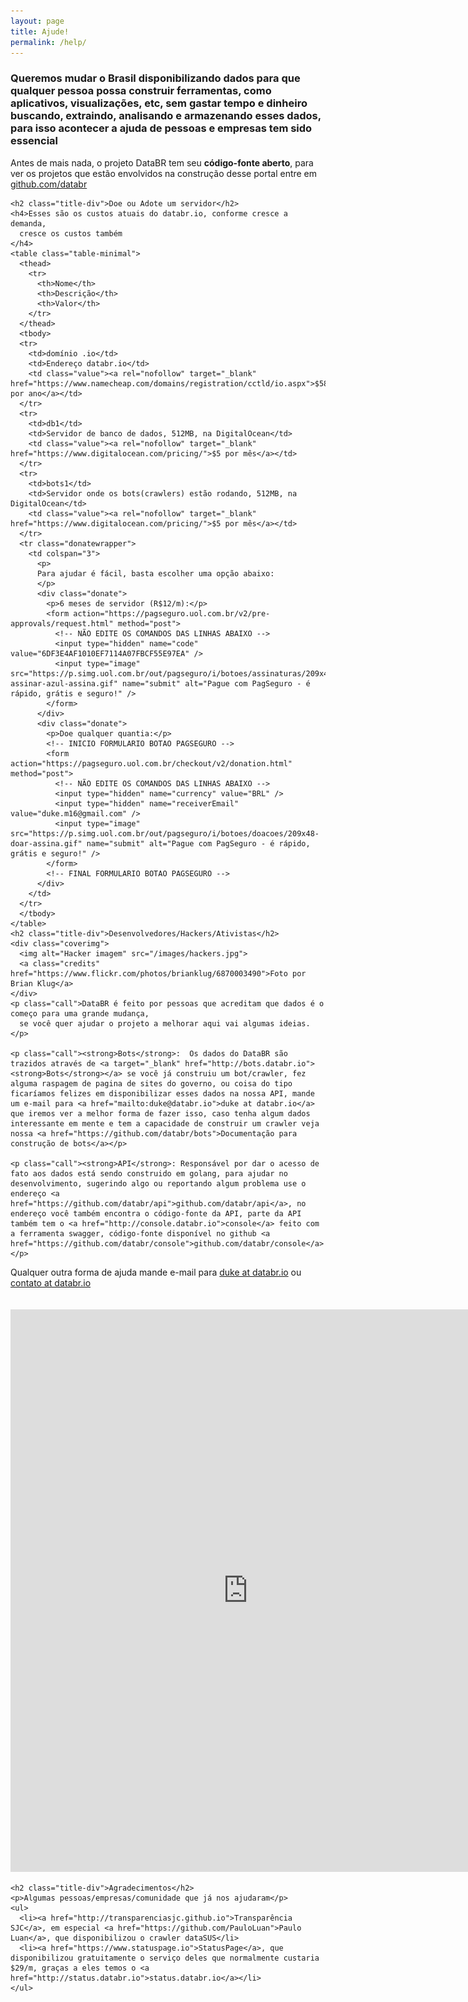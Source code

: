 ```yaml
---
layout: page
title: Ajude!
permalink: /help/
---
```


<div class="help">
  <div class="wrapper">
    <h3>
      Queremos mudar o Brasil disponibilizando dados para que qualquer pessoa
      possa construir ferramentas, como aplicativos, visualizações, etc,
      sem gastar tempo e dinheiro buscando, extraindo, analisando e armazenando
      esses dados, para isso acontecer <strong>a ajuda de pessoas e empresas
        tem sido essencial</strong>
    </h3>
    <p>Antes de mais nada, o projeto DataBR tem seu <strong>código-fonte aberto</strong>,
    para ver os projetos que estão envolvidos na construção desse portal entre em
    <a href="https://github.com/databr">github.com/databr</a>

    <h2 class="title-div">Doe ou Adote um servidor</h2>
    <h4>Esses são os custos atuais do databr.io, conforme cresce a demanda,
      cresce os custos também
    </h4>
    <table class="table-minimal">
      <thead>
        <tr>
          <th>Nome</th>
          <th>Descrição</th>
          <th>Valor</th>
        </tr>
      </thead>
      <tbody>
      <tr>
        <td>domínio .io</td>
        <td>Endereço databr.io</td>
        <td class="value"><a rel="nofollow" target="_blank" href="https://www.namecheap.com/domains/registration/cctld/io.aspx">$58.88 por ano</a></td>
      </tr>
      <tr>
        <td>db1</td>
        <td>Servidor de banco de dados, 512MB, na DigitalOcean</td>
        <td class="value"><a rel="nofollow" target="_blank" href="https://www.digitalocean.com/pricing/">$5 por mês</a></td>
      </tr>
      <tr>
        <td>bots1</td>
        <td>Servidor onde os bots(crawlers) estão rodando, 512MB, na DigitalOcean</td>
        <td class="value"><a rel="nofollow" target="_blank" href="https://www.digitalocean.com/pricing/">$5 por mês</a></td>
      </tr>
      <tr class="donatewrapper">
        <td colspan="3">
          <p>
          Para ajudar é fácil, basta escolher uma opção abaixo:
          </p>
          <div class="donate">
            <p>6 meses de servidor (R$12/m):</p>
            <form action="https://pagseguro.uol.com.br/v2/pre-approvals/request.html" method="post">
              <!-- NÃO EDITE OS COMANDOS DAS LINHAS ABAIXO -->
              <input type="hidden" name="code" value="6DF3E4AF1010EF7114A07FBCF55E97EA" />
              <input type="image" src="https://p.simg.uol.com.br/out/pagseguro/i/botoes/assinaturas/209x48-assinar-azul-assina.gif" name="submit" alt="Pague com PagSeguro - é rápido, grátis e seguro!" />
            </form>
          </div>
          <div class="donate">
            <p>Doe qualquer quantia:</p>
            <!-- INICIO FORMULARIO BOTAO PAGSEGURO -->
            <form action="https://pagseguro.uol.com.br/checkout/v2/donation.html" method="post">
              <!-- NÃO EDITE OS COMANDOS DAS LINHAS ABAIXO -->
              <input type="hidden" name="currency" value="BRL" />
              <input type="hidden" name="receiverEmail" value="duke.m16@gmail.com" />
              <input type="image" src="https://p.simg.uol.com.br/out/pagseguro/i/botoes/doacoes/209x48-doar-assina.gif" name="submit" alt="Pague com PagSeguro - é rápido, grátis e seguro!" />
            </form>
            <!-- FINAL FORMULARIO BOTAO PAGSEGURO -->
          </div>
        </td>
      </tr>
      </tbody>
    </table>
    <h2 class="title-div">Desenvolvedores/Hackers/Ativistas</h2>
    <div class="coverimg">
      <img alt="Hacker imagem" src="/images/hackers.jpg">
      <a class="credits" href="https://www.flickr.com/photos/brianklug/6870003490">Foto por Brian Klug</a>
    </div>
    <p class="call">DataBR é feito por pessoas que acreditam que dados é o começo para uma grande mudança,
      se você quer ajudar o projeto a melhorar aqui vai algumas ideias.
    </p>

    <p class="call"><strong>Bots</strong>:  Os dados do DataBR são trazidos através de <a target="_blank" href="http://bots.databr.io"><strong>Bots</strong></a> se você já construiu um bot/crawler, fez alguma raspagem de pagina de sites do governo, ou coisa do tipo ficaríamos felizes em disponibilizar esses dados na nossa API, mande um e-mail para <a href="mailto:duke@databr.io">duke at databr.io</a> que iremos ver a melhor forma de fazer isso, caso tenha algum dados interessante em mente e tem a capacidade de construir um crawler veja nossa <a href="https://github.com/databr/bots">Documentação para construção de bots</a></p>

    <p class="call"><strong>API</strong>: Responsável por dar o acesso de fato aos dados está sendo construido em golang, para ajudar no desenvolvimento, sugerindo algo ou reportando algum problema use o endereço <a href="https://github.com/databr/api">github.com/databr/api</a>, no endereço você também encontra o código-fonte da API, parte da API também tem o <a href="http://console.databr.io">console</a> feito com a ferramenta swagger, código-fonte disponível no github <a href="https://github.com/databr/console">github.com/databr/console</a> </p>

   <p class="call">Qualquer outra forma de ajuda mande e-mail para <a href="mailto:duke@databr.io">duke at databr.io</a> ou <a href="mailto:contato@databr.io">contato at databr.io</a>

   <br />
   <br />
   <br />
    <iframe src="https://docs.google.com/forms/d/1-q_a4Rc6htplfbk7odOQSAwS04pibBF6sA7x4z3kU-c/viewform?embedded=true" width="760" height="900" frameborder="0" marginheight="0" marginwidth="0">Loading...</iframe>



    <h2 class="title-div">Agradecimentos</h2>
    <p>Algumas pessoas/empresas/comunidade que já nos ajudaram</p>
    <ul>
      <li><a href="http://transparenciasjc.github.io">Transparência SJC</a>, em especial <a href="https://github.com/PauloLuan">Paulo Luan</a>, que disponibilizou o crawler dataSUS</li>
      <li><a href="https://www.statuspage.io">StatusPage</a>, que disponibilizou gratuitamente o serviço deles que normalmente custaria $29/m, graças a eles temos o <a href="http://status.databr.io">status.databr.io</a></li>
    </ul>
  </div>
</div>




